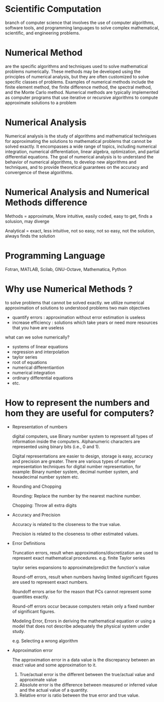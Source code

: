 # Scientific Computation
branch of computer science that involves the use of computer algorithms, software tools, and programming languages to solve complex mathematical, scientific, and engineering problems.

# Numerical Method
are the specific algorithms and techniques used to solve mathematical problems numerically. These methods may be developed using the principles of numerical analysis, but they are often customized to solve specific classes of problems. Examples of numerical methods include the finite element method, the finite difference method, the spectral method, and the Monte Carlo method. Numerical methods are typically implemented as computer programs that use iterative or recursive algorithms to compute approximate solutions to a problem

# Numerical Analysis
Numerical analysis is the study of algorithms and mathematical techniques for approximating the solutions to mathematical problems that cannot be solved exactly. It encompasses a wide range of topics, including numerical integration, numerical differentiation, linear algebra, optimization, and partial differential equations. The goal of numerical analysis is to understand the behavior of numerical algorithms, to develop new algorithms and techniques, and to provide theoretical guarantees on the accuracy and convergence of these algorithms.

# Numerical Analysis and Numerical Methods difference

Methods = approximate, More intuitive, easily coded, easy to get, finds a solusion, may diverge

Analytical = exact, less intuitive, not so easy, not so easy, not the solution, always finds the solution

# Programming Language
Fotran, MATLAB, Scilab, GNU-Octave, Mathematica, Python

# Why use Numerical Methods ?
to solve problems that cannot be solved exactly. 
we utilize numerical approximation of solutions to understood problems two main objectives

- quantify errors : approximation without error estimation is useless
- increase efficiency : solutions which take years or need more resources that you have are useless

what can we solve numerically?
- systems of linear equations
- regression and interpolation
- taylor series
- root of equations
- numerical differentiantion
- numerical integration
- ordinary differential equations
- etc.



# How to represent the numbers and hom they are useful for computers?
- Representation of numbers

    digital computers, use Binary number system to represent all types of information inside the computers. Alphanumeric characters are represented using binary bits (i.e., 0 and 1). 

    Digital representations are easier to design, storage is easy, accuracy and precision are greater.
    There are various types of number representation techniques for digital number representation, for example: Binary number system, decimal number system, and hexadecimal number system etc. 

- Rounding and Chopping

    Rounding: Replace the number by the nearest machine number.

    Chopping: Throw all extra digits

- Accuracy and Precision

    Accuracy is related to the closeness to the true value.    

    Precision is related to the closeness to other estimated values.

- Error Definitions

    Truncation errors, result when approximations/discretization are used to represent exact mathematical procedures. e.g. finite Taylor series

    taylor series expansions to approximate/predict the function's value


    Round-off errors, result when numbers having limited significant figures are used to represent exact numbers.

    Roundoff errors arise for the reason that PCs cannot represent some quantities exactly.

    Round-off errors occur because computers retain only a fixed number of significant figures.


    Modeling Error, Errors in deriving the mathematical equation or using a model that does not describe adequately the physical system under study. 

    e.g. Selecting a wrong algorithm

- Approximation error

    The approximation error in a data value is the discrepancy between an exact value and some approximation to it. 

    1. True/actual error is the different between the true/actual value and approximate value
    2. Absolute error is the difference between measured or inferred value and the actual value of a quantity.
    3. Relative error is ratio between the true error and true value.

